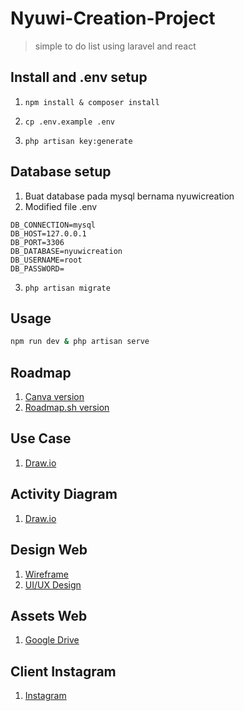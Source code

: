 # Nyuwi-Creation-Project

> simple to do list using laravel and react

## Install and .env setup
1.     npm install & composer install
2.     cp .env.example .env
3.     php artisan key:generate


## Database setup
1. Buat database pada mysql bernama nyuwicreation
2. Modified file .env
```
DB_CONNECTION=mysql
DB_HOST=127.0.0.1
DB_PORT=3306
DB_DATABASE=nyuwicreation
DB_USERNAME=root
DB_PASSWORD=
```
3.     php artisan migrate

## Usage

```sh
npm run dev & php artisan serve
```

## Roadmap
1. <a href="https://www.canva.com/design/DAGSG8cxYVE/yMOnO7jKfWhBQHEnEhlt8g/edit?utm_content=DAGSG8cxYVE&utm_campaign=designshare&utm_medium=link2&utm_source=sharebutton" target="_blank">Canva version</a>
2. <a href="https://roadmap.sh/r/web-nyuwi-creation" target="_blank">Roadmap.sh version</a>

## Use Case
1. <a href="https://drive.google.com/file/d/15PaOeT-oRpbwP1lbECQqsf3kyr_L_nOL/view?usp=drive_link" target="_blank">Draw.io</a>

## Activity Diagram
1.  <a href="https://drive.google.com/file/d/1jc5FSPUwBjqCjqDlbbEsTwZjUvwDuUkE/view?usp=drive_link" target="_blank">Draw.io</a>

## Design Web
1. <a href="https://balsamiq.cloud/sbak1wr/p6v12f5" target="_blank">Wireframe</a>
2. <a href="">UI/UX Design</a>

## Assets Web
1. <a href="https://drive.google.com/drive/folders/12AQRHeQ3g5vjdaLDCS5dijrI1PG3Euly" target="_blank">Google Drive</a>

## Client Instagram
1. <a href="https://www.instagram.com/nyuwi.creation?igsh=MTU3YjhxZnI3dnljdw==" target="_blank">Instagram</a>
